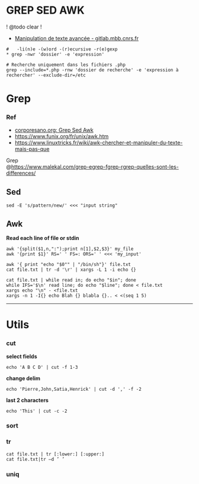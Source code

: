 # GREP SED AWK
! @todo clear !








- [Manipulation de texte avancée - gitlab.mbb.cnrs.fr](https://gitlab.mbb.cnrs.fr/f/site/form1/ttext/)

```
#   -li(n)e -(w)ord -(r)ecursive -r(e)gexp
* grep -nwr 'dossier' -e 'expression'  

# Recherche uniquement dans les fichiers .php
grep --include=*.php -rnw 'dossier de recherche' -e 'expression à rechercher' --exclude-dir=/etc
```

Grep
===

### Ref
* [corporesano.org: Grep Sed Awk](http://www.corporesano.org/doc-site/grepawksed.html)
* https://www.funix.org/fr/unix/awk.htm
* https://www.linuxtricks.fr/wiki/awk-chercher-et-manipuler-du-texte-mais-pas-que

Grep  
@https://www.malekal.com/grep-egrep-fgrep-rgrep-quelles-sont-les-differences/
  
Sed
---
```
sed -E 's/pattern/new/' <<< "input string"
```

Awk
---
**Read each line of file or stdin**  
```
awk '{split($1,n,":");print n[1],$2,$3}' my_file  
awk '{print $1}' RS=' ' FS=: ORS=' ' <<< 'my_input'
``` 
 
```
awk '{ print "echo "$0"" | "/bin/sh"}' file.txt
cat file.txt | tr -d '\r' | xargs -L 1 -i echo {}

cat file.txt | while read in; do echo "$in"; done
while IFS='$\n' read line; do echo "$line"; done < file.txt
xargs echo "\n" - <file.txt
xargs -n 1 -I{} echo Blah {} blabla {}.. < <(seq 1 5)
```

---
# Utils
### cut
**select fields**  
```
echo 'A B C D' | cut -f 1-3  
```

**change delim**  
```
echo 'Pierre,John,Satia,Henrick' | cut -d ',' -f -2
```

**last 2 characters** 
```
echo 'This' | cut -c -2
```

### sort

### tr
```
cat file.txt | tr [:lower:] [:upper:]  
cat file.txt|tr –d ’ ’
```

### uniq
